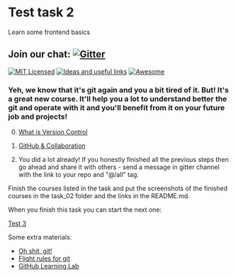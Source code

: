 # Test task 2
Learn some frontend basics

## Join our chat: [![Gitter](https://badges.gitter.im/Kottans/frontend.svg)](https://gitter.im/Kottans/frontend?utm_source=badge&utm_medium=badge&utm_campaign=pr-badge)

[![MIT Licensed](https://img.shields.io/badge/license-MIT-blue.svg)](https://github.com/Kottans/web/blob/master/LICENSE.md)
[![Ideas and useful links](https://img.shields.io/badge/google--doc-ideas-ff69b4.svg)](https://docs.google.com/spreadsheets/d/1bZJhYjK3VHOS2HmQb2Fs4aHfEBt8mp1F09j9nEEDaqE/edit#gid=818017811)
[![Awesome](https://cdn.rawgit.com/sindresorhus/awesome/d7305f38d29fed78fa85652e3a63e154dd8e8829/media/badge.svg)](https://github.com/sindresorhus/awesome#front-end-development)

### Yeh, we know that it's git again and you a bit tired of it. But! It's a great new course. It'll help you a lot to understand better the git and operate with it and you'll benefit from it on your future job and projects!

0. [What is Version Control](https://classroom.udacity.com/courses/ud123/)

1. [GitHub & Collaboration](https://classroom.udacity.com/courses/ud456)

2. You did a lot already! If you honestly finished all the previous steps then go ahead and share it with others - send a message in gitter channel with the link to your repo and "@/all" tag.

Finish the courses listed in the task and put the screenshots of the finished courses in the task_02 folder and the links in the README.md.

When you finish this task you can start the next one:

[Test 3](test03.md)

Some extra materials:

- [Oh shit, git!](http://ohshitgit.com/)
- [Flight rules for git](https://github.com/k88hudson/git-flight-rules)
- [GitHub Learning Lab](https://lab.github.com/courses)
